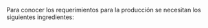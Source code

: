 Para conocer los requerimientos para la producción se necesitan los siguientes ingredientes:

<head>
    <title>Centered Retractable Table</title>
    <style>
        table {
            border-collapse: collapse;
            margin: 0 auto;
        }

        table, th, td {
            border: 1px solid black;
            text-align: center;
        }

        th, td {
            padding: 8px;
        }

        .toggle-content {
            display: none;
        }

        .toggle-button {
            cursor: pointer;
            text-decoration: underline;
        }
    </style>
    <script>
        function toggleContent(rowId) {
            var content = document.getElementById(rowId + '-content');
            var button = document.getElementById(rowId + '-button');
            if (content.style.display === 'none') {
                content.style.display = 'table-row';
                button.innerHTML = 'Hide';
            } else {
                content.style.display = 'none';
                button.innerHTML = 'Show';
            }
        }
    </script>
</head>
<body>
    <table>
        <tr>
            <th>Producto</th>
            <th>Cantidad por unidad</th>
            <th>Costo unitario</th>
        </tr>
        <tr>
            <td style="text-align: center" colspan="3">                
                <span id="row1-button" class="toggle-button" onclick="toggleContent('row1')">Show</span>
            </td>
        </tr>
        <tr id="row1-content" class="toggle-content">
            <td style="text-align: center">Harina</td>
            <td style="text-align: center">57.6 g</td>
            <td style="text-align: center">Row 1, Column 3</td>
        </tr>
        <tr>
            <td style="text-align: center" colspan="3">
                <span id="row2-button" class="toggle-button" onclick="toggleContent('row1')">Show</span>
            </td>
        </tr>
        <tr id="row2-content" class="toggle-content">
            <td style="text-align: center">Queso</td>
            <td style="text-align: center">28.8 g</td>
            <td style="text-align: center">Row 2, Column 3</td>
        </tr>
        <tr>
            <td style="text-align: center" colspan="3">
                <span id="row5-button" class="toggle-button" onclick="toggleContent('row1')">Show</span>
            </td>
        </tr>
        </tr>
        <tr id="row6-content" class="toggle-content">
            <td>Azucar</td>
            <td>3.2 g</td>
            <td>Row 3, Column 3</td>
        </tr>
        <tr>
            <tr>
            <td style="text-align: center" colspan="3">
                <span id="row7-button" class="toggle-button" onclick="toggleContent('row1')">Show</span>
            </td>
        </tr>
        <tr id="row8-content" class="toggle-content">
            <td>Sal</td>
            <td>1.6 g</td>
            <td>Row 4, Column 3</td>
        </tr>
        <tr>
            <tr>
            <td style="text-align: center" colspan="3">
                <span id="row9-button" class="toggle-button" onclick="toggleContent('row1')">Show</span>
            </td>
        </tr>
        </tr>
        <tr id="row10-content" class="toggle-content">
            <td>Mantequilla</td>
            <td>12.8 g</td>
            <td>Row 4, Column 3</td>
        </tr>
        <tr>
            <tr>
            <td style="text-align: center" colspan="3">
                <span id="row11-button" class="toggle-button" onclick="toggleContent('row1')">Show</span>
            </td>
        </tr>
        </tr>
        <tr id="row12-content" class="toggle-content">
            <td>Agua</td>
            <td>56 ml</td>
            <td>Row 4, Column 3</td>

El costo promedio de la arepa es 2500 COP. El costo de la materia prima diario es en total de:






